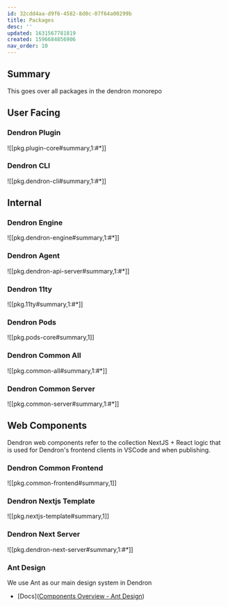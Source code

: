 ```yaml
---
id: 32cdd4aa-d9f6-4582-8d0c-07f64a00299b
title: Packages
desc: ''
updated: 1631567781819
created: 1596684856906
nav_order: 10
---
```


## Summary

This goes over all packages in the dendron monorepo

## User Facing

### Dendron Plugin
![[pkg.plugin-core#summary,1:#*]]

### Dendron CLI
![[pkg.dendron-cli#summary,1:#*]]

## Internal

### Dendron Engine
![[pkg.dendron-engine#summary,1:#*]]

### Dendron Agent
![[pkg.dendron-api-server#summary,1:#*]]

### Dendron 11ty
![[pkg.11ty#summary,1:#*]]

### Dendron Pods
![[pkg.pods-core#summary,1]]

### Dendron Common All
![[pkg.common-all#summary,1:#*]]

### Dendron Common Server
![[pkg.common-server#summary,1:#*]]

## Web Components
Dendron web components refer to the collection NextJS + React logic that is used for Dendron's frontend clients in VSCode and when publishing. 

### Dendron Common Frontend
![[pkg.common-frontend#summary,1]]

### Dendron Nextjs Template
![[pkg.nextjs-template#summary,1]]

### Dendron Next Server
![[pkg.dendron-next-server#summary,1:#*]]

### Ant Design

We use Ant as our main design system in Dendron

- [Docs]([Components Overview - Ant Design](https://ant.design/components/overview/))



<!-- ## Thematic
Some Logic is split across multiple packages. The following splits out logic by theme instead of physical package

### Markdown
![[pkg.dendron-markdown#summary,1:#*]] -->
